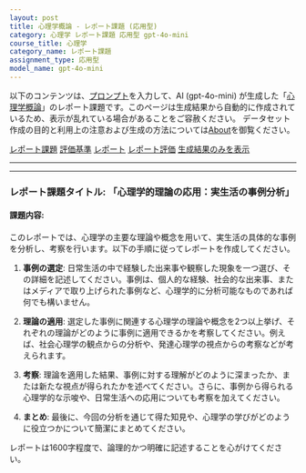 ```yaml
---
layout: post
title: 心理学概論 - レポート課題 (応用型)
category: 心理学 レポート課題 応用型 gpt-4o-mini
course_title: 心理学
category_name: レポート課題
assignment_type: 応用型
model_name: gpt-4o-mini
---
```


以下のコンテンツは、[プロンプト](http://127.0.0.1:8000/generated/心理学/gpt-4o-mini/prompt_レポート課題-応用型.md)を入力して、AI (gpt-4o-mini) が生成した「[心理学概論](/contents/心理学/)」のレポート課題です。このページは生成結果から自動的に作成されているため、表示が乱れている場合があることをご容赦ください。
データセット作成の目的と利用上の注意および生成の方法については[About](/About)を御覧ください。

[レポート課題](../レポート課題-応用型)
[評価基準](../評価基準-応用型)
[レポート](../レポート-応用型)
[レポート評価](../レポート評価-応用型)
[生成結果のみを表示](http://127.0.0.1:8000/generated/心理学/gpt-4o-mini/レポート課題-応用型.md)
  

***
***
  
### レポート課題タイトル: 「心理学的理論の応用：実生活の事例分析」

#### 課題内容:
このレポートでは、心理学の主要な理論や概念を用いて、実生活の具体的な事例を分析し、考察を行います。以下の手順に従ってレポートを作成してください。

1. **事例の選定**: 日常生活の中で経験した出来事や観察した現象を一つ選び、その詳細を記述してください。事例は、個人的な経験、社会的な出来事、またはメディアで取り上げられた事例など、心理学的に分析可能なものであれば何でも構いません。

2. **理論の適用**: 選定した事例に関連する心理学の理論や概念を2つ以上挙げ、それぞれの理論がどのように事例に適用できるかを考察してください。例えば、社会心理学の観点からの分析や、発達心理学の視点からの考察などが考えられます。

3. **考察**: 理論を適用した結果、事例に対する理解がどのように深まったか、または新たな視点が得られたかを述べてください。さらに、事例から得られる心理学的な示唆や、日常生活への応用についても考察を加えてください。

4. **まとめ**: 最後に、今回の分析を通じて得た知見や、心理学の学びがどのように役立つかについて簡潔にまとめてください。

レポートは1600字程度で、論理的かつ明確に記述することを心がけてください。
